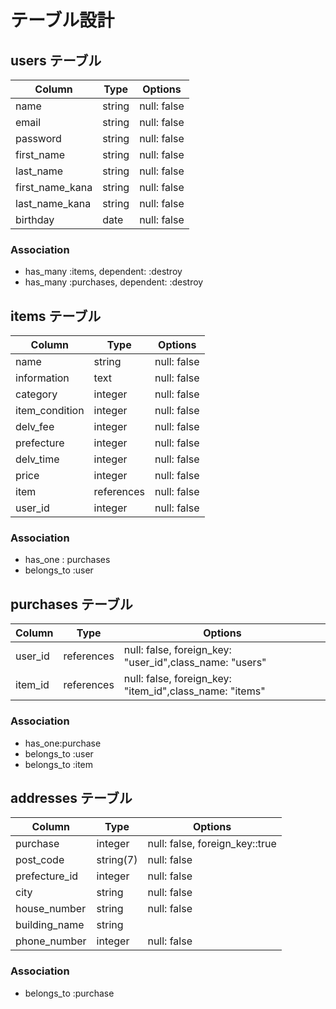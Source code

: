 # テーブル設計

## users テーブル

| Column           | Type   | Options     |
| --------         | ------ | ----------- |
| name             | string | null: false |
| email            | string | null: false |
| password         | string | null: false |
| first_name       | string | null: false |
| last_name        | string | null: false |
| first_name_kana  | string | null: false |
| last_name_kana   | string | null: false |
| birthday         | date   | null: false |

### Association

- has_many :items, dependent: :destroy
- has_many :purchases, dependent: :destroy

## items テーブル

| Column           | Type       | Options     |
| ------           | ------     | ----------- |
| name             | string     | null: false |
| information      | text       | null: false |
| category         | integer    | null: false |
| item_condition   | integer    | null: false |
| delv_fee         | integer    | null: false |
| prefecture       | integer    | null: false |
| delv_time        | integer    | null: false |
| price            | integer    | null: false |
| item             | references | null: false |
| user_id          | integer    | null: false |

### Association

- has_one : purchases
- belongs_to :user

## purchases テーブル

| Column           | Type       | Options                       |
| --------         | ------     | ----------------------------- |
| user_id          | references |null: false, foreign_key: "user_id",class_name: "users" |
| item_id           | references |null: false, foreign_key: "item_id",class_name: "items" |

### Association

- has_one:purchase
- belongs_to :user
- belongs_to :item

## addresses テーブル

| Column           | Type       | Options                       |
| --------         | ------     | ----------------------------- |
| purchase         | integer    | null: false, foreign_key::true|
| post_code        | string(7)  | null: false                   |
| prefecture_id    | integer    | null: false                   |
| city             | string     | null: false                   |
| house_number     | string     | null: false                   |
| building_name    | string     |                               |
| phone_number     | integer    | null: false                   |

### Association

- belongs_to :purchase
